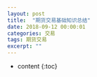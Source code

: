 ```yaml
---
layout: post
title:  "期货交易基础知识总结"
date: 2018-09-12 00:00:01
categories: 交易
tags: 期货交易
excerpt: ""
---
```


* content
{:toc}



































